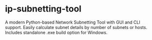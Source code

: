 # ip-subnetting-tool
A modern Python-based Network Subnetting Tool with GUI and CLI support.  Easily calculate subnet details by number of subnets or hosts.  Includes standalone .exe build option for Windows.
